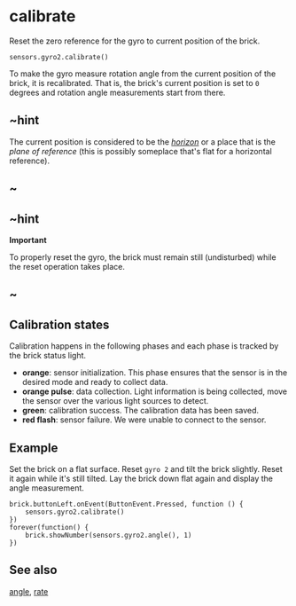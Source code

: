 # calibrate

Reset the zero reference for the gyro to current position of the brick.

```sig
sensors.gyro2.calibrate()
```

To make the gyro measure rotation angle from the current position of the brick, it is recalibrated. That is, the brick's current position is set to `0` degrees and rotation angle measurements start from there.

## ~hint

The current position is considered to be the [_horizon_](https://en.wikipedia.org/wiki/Attitude_indicator) or a place that is the _plane of reference_ (this is possibly someplace that's flat for a horizontal reference).

## ~

## ~hint

**Important**

To properly reset the gyro, the brick must remain still (undisturbed) while the reset operation takes place.

## ~

## Calibration states

Calibration happens in the following phases and each phase is tracked by the brick status light.

* **orange**: sensor initialization. This phase ensures that the sensor is in the desired mode and ready to collect data.
* **orange pulse**: data collection. Light information is being collected, move the sensor over the various light sources to detect.
* **green**: calibration success. The calibration data has been saved.
* **red flash**: sensor failure. We were unable to connect to the sensor.

## Example
Set the brick on a flat surface. Reset `gyro 2` and tilt the brick slightly. Reset it again while it's still tilted. Lay the brick down flat again and display the angle measurement.

```blocks
brick.buttonLeft.onEvent(ButtonEvent.Pressed, function () {
    sensors.gyro2.calibrate()
})
forever(function() {
    brick.showNumber(sensors.gyro2.angle(), 1)
})
```

## See also

[angle](/reference/sensors/gyro/angle), [rate](/reference/sensors/gyro/rate)
